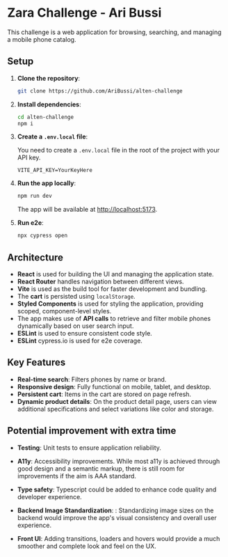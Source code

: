 # Zara Challenge - Ari Bussi

This challenge is a web application for browsing, searching, and managing a mobile phone catalog.

## Setup

1. **Clone the repository**:

   ```bash
   git clone https://github.com/AriBussi/alten-challenge
   ```

2. **Install dependencies**:

   ```bash
   cd alten-challenge
   npm i
   ```

3. **Create a `.env.local` file**:

   You need to create a `.env.local` file in the root of the project with your API key.

   ```plaintext
   VITE_API_KEY=YourKeyHere
   ```

4. **Run the app locally**:

   ```bash
   npm run dev
   ```

   The app will be available at [http://localhost:5173](http://localhost:5173).

5. **Run e2e**:

   ```bash
   npx cypress open
   ```

## Architecture

- **React** is used for building the UI and managing the application state.
- **React Router** handles navigation between different views.
- **Vite** is used as the build tool for faster development and bundling.
- The **cart** is persisted using `localStorage`.
- **Styled Components** is used for styling the application, providing scoped, component-level styles.
- The app makes use of **API calls** to retrieve and filter mobile phones dynamically based on user search input.
- **ESLint** is used to ensure consistent code style.
- **ESLint** cypress.io is used for e2e coverage.

## Key Features

- **Real-time search**: Filters phones by name or brand.
- **Responsive design**: Fully functional on mobile, tablet, and desktop.
- **Persistent cart**: Items in the cart are stored on page refresh.
- **Dynamic product details**: On the product detail page, users can view additional specifications and select variations like color and storage.

## Potential improvement with extra time

- **Testing**: Unit tests to ensure application reliability.

- **A11y**: Accessibility improvements. While most a11y is achieved through good design and a semantic markup, there is still room for improvements if the aim is AAA standard.

- **Type safety**: Typescript could be added to enhance code quality and developer experience.

- **Backend Image Standardization**: : Standardizing image sizes on the backend would improve the app's visual consistency and overall user experience.

- **Front UI**: Adding transitions, loaders and hovers would provide a much smoother and complete look and feel on the UX.
